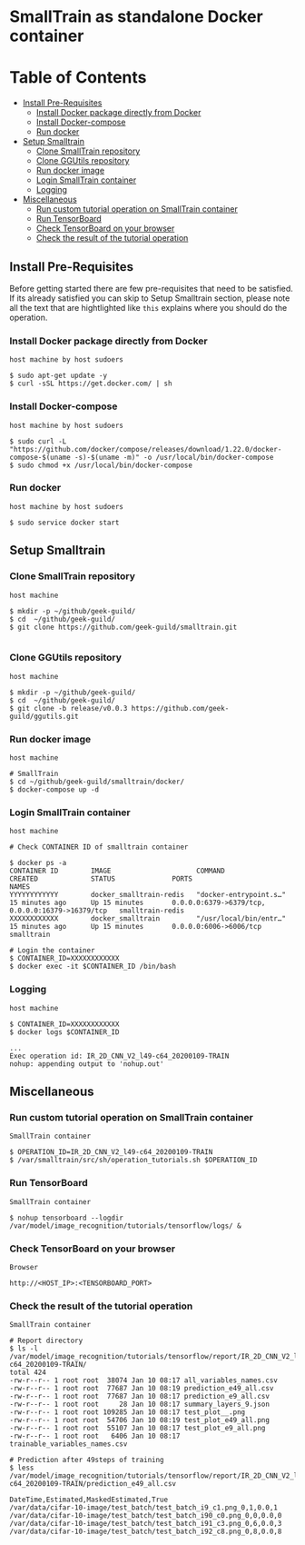 # SmallTrain as standalone Docker container


# Table of Contents



*	[Install Pre-Requisites](#install-pre-requisites)
	*	[Install Docker package directly from Docker](#install-docker-package-directly-from-docker)
	*	[Install Docker-compose](#install-docker-compose)
	*	[Run docker](#run-docker)
*	[Setup Smalltrain](#setup-smalltrain)
	*	[Clone SmallTrain repository](#clone-smalltrain-repository)
	*	[Clone GGUtils repository](#clone-ggutils-repository)
	*	[Run docker image](#run-docker-image)
	*	[Login SmallTrain container](#login-smalltrain-container)
	*	[Logging](#logging)
*	[Miscellaneous](#miscellaneous)
	*	[Run custom tutorial operation on SmallTrain container](#run-custom-tutorial-operation-on-smalltrain-container)
	*	[Run TensorBoard](#run-tensorboard)
	*	[Check TensorBoard on your browser](#check-tensorboard-on-your-browser)
	*	[Check the result of the tutorial operation](#check-the-result-of-the-tutorial-operation)



## Install Pre-Requisites
Before getting started there are few pre-requisites that need to be satisfied. If its already satisfied you can skip to Setup Smalltrain section, please note all the text that are hightlighted like `this` explains where you should do the operation.


###	Install Docker package directly from Docker

`host machine by host sudoers`

```
$ sudo apt-get update -y
$ curl -sSL https://get.docker.com/ | sh
```
###	Install Docker-compose
`host machine by host sudoers`

```
$ sudo curl -L "https://github.com/docker/compose/releases/download/1.22.0/docker-compose-$(uname -s)-$(uname -m)" -o /usr/local/bin/docker-compose
$ sudo chmod +x /usr/local/bin/docker-compose
```

### Run docker
`host machine by host sudoers`
```
$ sudo service docker start
```

## Setup Smalltrain

###	Clone SmallTrain repository

`host machine`
```
$ mkdir -p ~/github/geek-guild/
$ cd  ~/github/geek-guild/
$ git clone https://github.com/geek-guild/smalltrain.git


```

### Clone GGUtils repository
`host machine`
```
$ mkdir -p ~/github/geek-guild/
$ cd  ~/github/geek-guild/
$ git clone -b release/v0.0.3 https://github.com/geek-guild/ggutils.git

```

### Run docker image
`host machine`
```
# SmallTrain
$ cd ~/github/geek-guild/smalltrain/docker/
$ docker-compose up -d

```

### Login SmallTrain container
`host machine`
```
# Check CONTAINER ID of smalltrain container

$ docker ps -a
CONTAINER ID        IMAGE                     COMMAND                  CREATED             STATUS              PORTS                                              NAMES
YYYYYYYYYYYY        docker_smalltrain-redis   "docker-entrypoint.s…"   15 minutes ago      Up 15 minutes       0.0.0.0:6379->6379/tcp, 0.0.0.0:16379->16379/tcp   smalltrain-redis
XXXXXXXXXXXX        docker_smalltrain         "/usr/local/bin/entr…"   15 minutes ago      Up 15 minutes       0.0.0.0:6006->6006/tcp                             smalltrain

# Login the container
$ CONTAINER_ID=XXXXXXXXXXXX
$ docker exec -it $CONTAINER_ID /bin/bash
```
### Logging

`host machine`

```
$ CONTAINER_ID=XXXXXXXXXXXX
$ docker logs $CONTAINER_ID

...
Exec operation id: IR_2D_CNN_V2_l49-c64_20200109-TRAIN
nohup: appending output to 'nohup.out'

```

## Miscellaneous


### Run custom tutorial operation on SmallTrain container
`SmallTrain container`
```
$ OPERATION_ID=IR_2D_CNN_V2_l49-c64_20200109-TRAIN
$ /var/smalltrain/src/sh/operation_tutorials.sh $OPERATION_ID

```


### Run TensorBoard
`SmallTrain container`
```
$ nohup tensorboard --logdir /var/model/image_recognition/tutorials/tensorflow/logs/ &
```
### Check TensorBoard on your browser
`Browser`

```
http://<HOST_IP>:<TENSORBOARD_PORT>
```

### Check the result of the tutorial operation
`SmallTrain container`
```
# Report directory
$ ls -l /var/model/image_recognition/tutorials/tensorflow/report/IR_2D_CNN_V2_l49-c64_20200109-TRAIN/
total 424
-rw-r--r-- 1 root root  38074 Jan 10 08:17 all_variables_names.csv
-rw-r--r-- 1 root root  77687 Jan 10 08:19 prediction_e49_all.csv
-rw-r--r-- 1 root root  77687 Jan 10 08:17 prediction_e9_all.csv
-rw-r--r-- 1 root root     28 Jan 10 08:17 summary_layers_9.json
-rw-r--r-- 1 root root 109285 Jan 10 08:17 test_plot__.png
-rw-r--r-- 1 root root  54706 Jan 10 08:19 test_plot_e49_all.png
-rw-r--r-- 1 root root  55107 Jan 10 08:17 test_plot_e9_all.png
-rw-r--r-- 1 root root   6406 Jan 10 08:17 trainable_variables_names.csv

# Prediction after 49steps of training
$ less /var/model/image_recognition/tutorials/tensorflow/report/IR_2D_CNN_V2_l49-c64_20200109-TRAIN/prediction_e49_all.csv

DateTime,Estimated,MaskedEstimated,True
/var/data/cifar-10-image/test_batch/test_batch_i9_c1.png_0,1,0.0,1
/var/data/cifar-10-image/test_batch/test_batch_i90_c0.png_0,0,0.0,0
/var/data/cifar-10-image/test_batch/test_batch_i91_c3.png_0,6,0.0,3
/var/data/cifar-10-image/test_batch/test_batch_i92_c8.png_0,8,0.0,8

```

